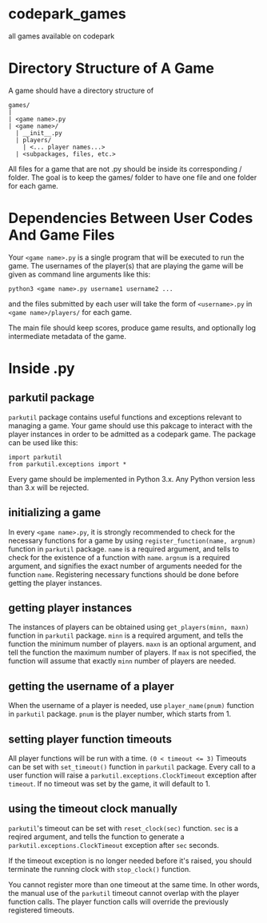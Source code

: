 # codepark_games
all games available on codepark

# Directory Structure of A Game

  A game should have a directory structure of

    games/
    |
    | <game name>.py
    | <game name>/
      | __init__.py
      | players/
        | <... player names...>
      | <subpackages, files, etc.>

  All files for a game that are not <game name>.py should be inside its corresponding <game name>/ folder.
  The goal is to keep the games/ folder to have one file and one folder for each game.

# Dependencies Between User Codes And Game Files

  Your `<game name>.py` is a single program that will be executed to run the game.
  The usernames of the player(s) that are playing the game will be given as command line arguments like this:

    python3 <game name>.py username1 username2 ...

  and the files submitted by each user will take the form of `<username>.py` in `<game name>/players/` for each game.

  The main file should keep scores, produce game results, and optionally log intermediate metadata of the game.

# Inside <game name>.py

## parkutil package
  `parkutil` package contains useful functions and exceptions relevant to managing a game.
  Your game should use this pakcage to interact with the player instances in order to be admitted as a codepark game.
  The package can be used like this:

    import parkutil
    from parkutil.exceptions import *
  
  Every game should be implemented in Python 3.x. Any Python version less than 3.x will be rejected.

## initializing a game
  In every `<game name>.py`, it is strongly recommended to check for the necessary functions for a game by using `register_function(name, argnum)` function in `parkutil` package.
  `name` is a required argument, and tells to check for the existence of a function with `name`.
  `argnum` is a required argument, and signifies the exact number of arguments needed for the function `name`.
  Registering necessary functions should be done before getting the player instances.

## getting player instances
  The instances of players can be obtained using `get_players(minn, maxn)` function in `parkutil` package.
  `minn` is a required argument, and tells the function the minimum number of players.
  `maxn` is an optional argument, and tell the function the maximum number of players.
  If `max` is not specified, the function will assume that exactly `minn` number of players are needed.

## getting the username of a player
  When the username of a player is needed, use `player_name(pnum)` function in `parkutil` package.
  `pnum` is the player number, which starts from 1.

## setting player function timeouts
  All player functions will be run with a time. `(0 < timeout <= 3)`
  Timeouts can be set with `set_timeout()` function in `parkutil` package.
  Every call to a user function will raise a `parkutil.exceptions.ClockTimeout` exception after `timeout`.
  If no timeout was set by the game, it will default to 1.

## using the timeout clock manually
  `parkutil`'s timeout can be set with `reset_clock(sec)` function.
  `sec` is a reqired argument, and tells the function to generate a `parkutil.exceptions.ClockTimeout` exception after `sec` seconds.
  
  If the timeout exception is no longer needed before it's raised, you should terminate the running clock with `stop_clock()` function.

  You cannot register more than one timeout at the same time. In other words, the manual use of the `parkutil` timeout cannot overlap with the player function calls. The player function calls will override the previously registered timeouts.
